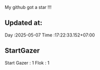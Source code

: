 My github got a star !!!
## Updated at:
Day  :2025-05-07
Time :17:22:33.152+07:00
## StartGazer
Start Gazer : 1
Flok : 1